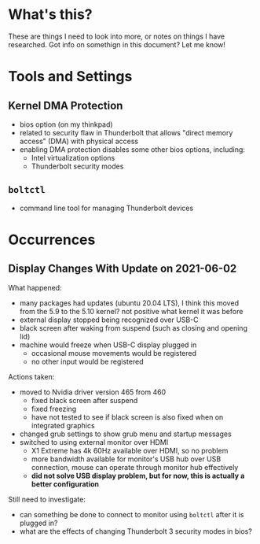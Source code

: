 What's this?
===
These are things I need to look into more, or notes on things I have researched. Got info on somethign in this document? Let me know!

Tools and Settings
===

Kernel DMA Protection
---
* bios option (on my thinkpad)
* related to security flaw in Thunderbolt that allows "direct memory access" (DMA) with physical access
* enabling DMA protection disables some other bios options, including:
  * Intel virtualization options
  * Thunderbolt security modes

`boltctl`
---
* command line tool for managing Thunderbolt devices

Occurrences
===

Display Changes With Update on 2021-06-02
---
What happened:
* many packages had updates (ubuntu 20.04 LTS), I think this moved from the 5.9 to the 5.10 kernel? not positive what kernel it was before
* external display stopped being recognized over USB-C
* black screen after waking from suspend (such as closing and opening lid)
* machine would freeze when USB-C display plugged in
  * occasional mouse movements would be registered
  * no other input would be registered

Actions taken:
* moved to Nvidia driver version 465 from 460
  * fixed black screen after suspend
  * fixed freezing
  * have not tested to see if black screen is also fixed when on integrated graphics
* changed grub settings to show grub menu and startup messages
* switched to using external monitor over HDMI
  * X1 Extreme has 4k 60Hz available over HDMI, so no problem
  * more bandwidth available for monitor's USB hub over USB connection, mouse can operate through monitor hub effectively
  * **did not solve USB display problem, but for now, this is actually a better configuration**

Still need to investigate:
* can something be done to connect to monitor using `boltctl` after it is plugged in?
* what are the effects of changing Thunderbolt 3 security modes in bios?

